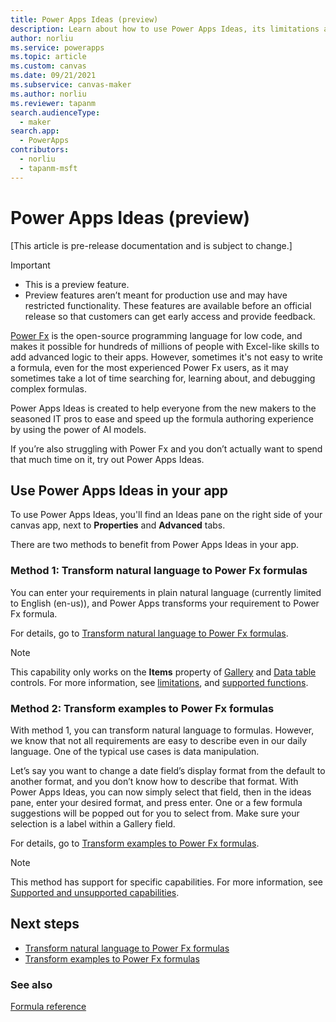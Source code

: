 ```yaml
---
title: Power Apps Ideas (preview)
description: Learn about how to use Power Apps Ideas, its limitations and supportability, and benefit from the generated formulas.
author: norliu
ms.service: powerapps
ms.topic: article
ms.custom: canvas
ms.date: 09/21/2021
ms.subservice: canvas-maker
ms.author: norliu
ms.reviewer: tapanm
search.audienceType: 
  - maker
search.app: 
  - PowerApps
contributors:
  - norliu
  - tapanm-msft
---
```


# Power Apps Ideas (preview)

[This article is pre-release documentation and is subject to change.]

> [!IMPORTANT]
> - This is a preview feature.
> - Preview features aren’t meant for production use and may have restricted functionality. These features are available before an official release so that customers can get early access and provide feedback.

[Power Fx](/power-platform/power-fx/overview) is the open-source programming language for low code, and makes it possible for hundreds of millions of people with Excel-like skills to add advanced logic to their apps. However, sometimes it's not easy to write a formula, even for the most experienced Power Fx users, as it may sometimes take a lot of time searching for, learning about, and debugging complex formulas.

Power Apps Ideas is created to help everyone from the new makers to the seasoned IT pros to ease and speed up the formula authoring experience by using the power of AI models.

If you’re also struggling with Power Fx and you don’t actually want to spend that much time on it, try out Power Apps Ideas.

## Use Power Apps Ideas in your app

To use Power Apps Ideas, you'll find an Ideas pane on the right side of your canvas app, next to **Properties** and **Advanced** tabs.

There are two methods to benefit from Power Apps Ideas in your app.

### Method 1: Transform natural language to Power Fx formulas

You can enter your requirements in plain natural language (currently limited to English (en-us)), and Power Apps transforms your requirement to Power Fx formula.

For details, go to [Transform natural language to Power Fx formulas](power-apps-ideas-transform.md).

> [!NOTE]
> This capability only works on the **Items** property of [Gallery](controls/control-gallery.md) and [Data table](controls/control-data-table.md) controls. For more information, see [limitations](power-apps-ideas-transform.md#limitations), and [supported functions](power-apps-ideas-transform.md#supported-power-fx-functions).

### Method 2: Transform examples to Power Fx formulas

With method 1, you can transform natural language to formulas. However, we know that not all requirements are easy to describe even in our daily language. One of the typical use cases is data manipulation.

Let’s say you want to change a date field’s display format from the default to another format, and you don’t know how to describe that format. With Power Apps Ideas, you can now simply select that field, then in the ideas pane, enter your desired format, and press enter. One or a few formula suggestions will be popped out for you to select from.
Make sure your selection is a label within a Gallery field.

For details, go to [Transform examples to Power Fx formulas](power-apps-ideas-train-examples.md).

> [!NOTE]
> This method has support for specific capabilities. For more information, see [Supported and unsupported capabilities](power-apps-ideas-train-examples.md#supported-and-unsupported-capabilities).

## Next steps

- [Transform natural language to Power Fx formulas](power-apps-ideas-transform.md)
- [Transform examples to Power Fx formulas](power-apps-ideas-train-examples.md)

### See also

[Formula reference](formula-reference.md)
